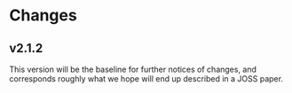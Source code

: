 
# Changes


## v2.1.2

This version will be the baseline for further notices of changes, and
corresponds roughly what we hope will end up described in a JOSS paper.
